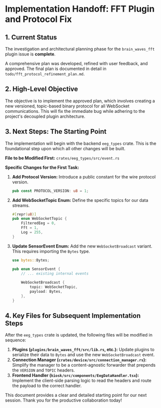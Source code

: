 # Implementation Handoff: FFT Plugin and Protocol Fix

## 1. Current Status

The investigation and architectural planning phase for the `brain_waves_fft` plugin issue is **complete**.

A comprehensive plan was developed, refined with user feedback, and approved. The final plan is documented in detail in `todo/fft_protocol_refinement_plan.md`.

## 2. High-Level Objective

The objective is to implement the approved plan, which involves creating a new versioned, topic-based binary protocol for all WebSocket communications. This will fix the immediate bug while adhering to the project's decoupled plugin architecture.

## 3. Next Steps: The Starting Point

The implementation will begin with the backend `eeg_types` crate. This is the foundational step upon which all other changes will be built.

**File to be Modified First:** `crates/eeg_types/src/event.rs`

**Specific Changes for the First Task:**

1.  **Add Protocol Version:** Introduce a public constant for the wire protocol version.
    ```rust
    pub const PROTOCOL_VERSION: u8 = 1;
    ```
2.  **Add WebSocketTopic Enum:** Define the specific topics for our data streams.
    ```rust
    #[repr(u8)]
    pub enum WebSocketTopic {
        FilteredEeg = 0,
        Fft = 1,
        Log = 255,
    }
    ```
3.  **Update SensorEvent Enum:** Add the new `WebSocketBroadcast` variant. This requires importing the `Bytes` type.
    ```rust
    use bytes::Bytes;

    pub enum SensorEvent {
        // ... existing internal events
        
        WebSocketBroadcast {
            topic: WebSocketTopic,
            payload: Bytes,
        },
    }
    ```

## 4. Key Files for Subsequent Implementation Steps

After the `eeg_types` crate is updated, the following files will be modified in sequence:

1.  **Plugins (`plugins/brain_waves_fft/src/lib.rs`, etc.):** Update plugins to serialize their data to `Bytes` and use the new `WebSocketBroadcast` event.
2.  **Connection Manager (`crates/device/src/connection_manager.rs`):** Simplify the manager to be a content-agnostic forwarder that prepends the `VERSION` and `TOPIC` headers.
3.  **Frontend Handler (`kiosk/src/components/EegDataHandler.tsx`):** Implement the client-side parsing logic to read the headers and route the payload to the correct handler.

This document provides a clear and detailed starting point for our next session. Thank you for the productive collaboration today!